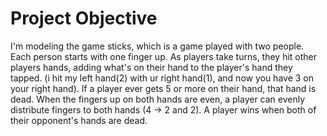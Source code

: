 # Project Objective
I'm modeling the game sticks, which is a game played with two people. Each person starts with one finger up. As players take turns, they hit other players hands, adding what's on their hand to the player's hand they tapped. (i hit my left hand(2) with ur right hand(1), and now you have 3 on your right hand). If a player ever gets 5 or more on their hand, that hand is dead. When the fingers up on both hands are even, a player can evenly distribute fingers to both hands (4 -> 2 and 2). A player wins when both of their opponent's hands are dead.

